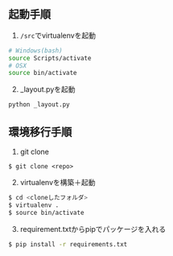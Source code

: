 ## 起動手順
1. `/src`でvirtualenvを起動
```bash
# Windows(bash)
source Scripts/activate
# OSX
source bin/activate
```
2. _layout.pyを起動
```bash
python _layout.py
```

## 環境移行手順
1. git clone
```
$ git clone <repo>
```

2. virtualenvを構築＋起動
```bash
$ cd <cloneしたフォルダ>
$ virtualenv .
$ source bin/activate
```

3. requirement.txtからpipでパッケージを入れる
```bash
$ pip install -r requirements.txt
```
